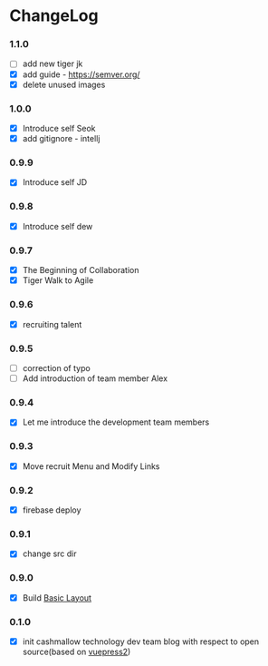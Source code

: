 # ChangeLog

### 1.1.0
- [ ] add new tiger jk
- [x] add guide - https://semver.org/
- [x] delete unused images

### 1.0.0
- [x] Introduce self Seok
- [x] add gitignore - intellj

### 0.9.9
- [x] Introduce self JD

### 0.9.8
- [x] Introduce self dew 

### 0.9.7
- [x] The Beginning of Collaboration
- [x] Tiger Walk to Agile

### 0.9.6
- [x] recruiting talent

### 0.9.5
- [ ] correction of typo
- [ ] Add introduction of team member Alex

### 0.9.4
- [x] Let me introduce the development team members

### 0.9.3
- [x] Move recruit Menu and Modify Links

### 0.9.2
- [x] firebase deploy

### 0.9.1
- [x] change src dir

### 0.9.0
- [x] Build [Basic Layout](https://v2.vuepress.vuejs.org/guide/configuration.html#config-file)

### 0.1.0
- [x] init cashmallow technology dev team blog with respect to open source(based on [vuepress2](https://v2.vuepress.vuejs.org/))

